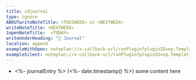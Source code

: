 ```yaml
---
title: cdjournal
type: ignore
ABOUTwriteNoteTitle: <THISWEEK> or <NEXTWEEK>
writeNoteTitle: <NEXTWEEK>
1openNoteTitle:  <TODAY>
writeUnderHeading: "📝 Journal"
location: append
exampleWithOpen: noteplan://x-callback-url/runPlugin?pluginID=np.Templating&command=templateRunner&arg0=cdjournal&arg1=true&arg2=journalEntry%3Dweek%20that%20worked
exampleSilent: noteplan://x-callback-url/runPlugin?pluginID=np.Templating&command=templateRunner&arg0=cdjournal&arg1=false&arg2=journalEntry%3Dweek%20that%20worked
---
```

- <%- journalEntry %> (<%- date.timestamp() %>)
some content here
